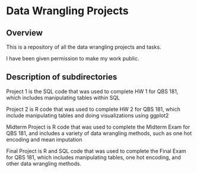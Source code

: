 # Data Wrangling Projects

## Overview

This is a repository of all the data wrangling projects and tasks.

I have been given permission to make my work public.

## Description of subdirectories

Project 1 is the SQL code that was used to complete HW 1 for QBS 181, which includes 
manipulating tables within SQL

Project 2 is R code that was used to complete HW 2 for QBS 181, which include manipulating tables and doing visualizations using ggplot2

Midterm Project is R code that was used to complete the Midterm Exam for QBS 181, and includes a variety of data wrangling methods, such as one hot encoding and mean imputation

Final Project is R and SQL code that was used to complete the Final Exam for QBS 181, which includes manipulating tables, one hot encoding, and other data wrangling methods.


